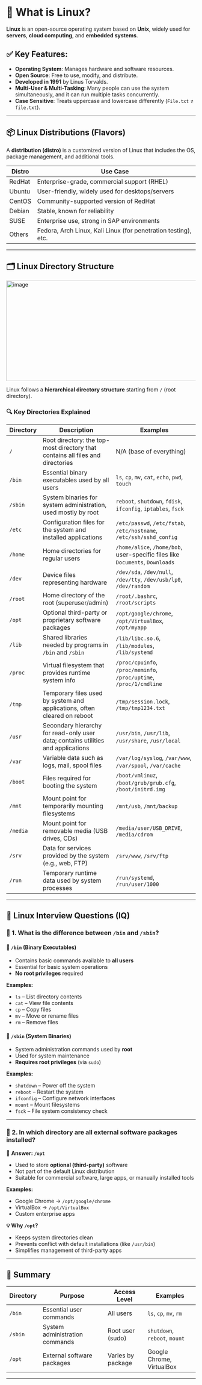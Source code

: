 # 📘 What is Linux?

**Linux** is an open-source operating system based on **Unix**, widely used for **servers**, **cloud computing**, and **embedded systems**.

## ✅ Key Features:
- **Operating System**: Manages hardware and software resources.
- **Open Source**: Free to use, modify, and distribute.
- **Developed in 1991** by Linus Torvalds.
- **Multi-User & Multi-Tasking**: Many people can use the system simultaneously, and it can run multiple tasks concurrently.
- **Case Sensitive**: Treats uppercase and lowercase differently (`File.txt` ≠ `file.txt`).

---

## 📦 Linux Distributions (Flavors)

A **distribution (distro)** is a customized version of Linux that includes the OS, package management, and additional tools.

| Distro   | Use Case                                      |
|----------|-----------------------------------------------|
| RedHat   | Enterprise-grade, commercial support (RHEL)   |
| Ubuntu   | User-friendly, widely used for desktops/servers |
| CentOS   | Community-supported version of RedHat         |
| Debian   | Stable, known for reliability                 |
| SUSE     | Enterprise use, strong in SAP environments    |
| Others   | Fedora, Arch Linux, Kali Linux (for penetration testing), etc. |

---


## 🗂️ Linux Directory Structure

<img width="580" height="267" alt="image" src="https://github.com/user-attachments/assets/367db036-2c23-41e7-b892-e7114fc6acbc" />


Linux follows a **hierarchical directory structure** starting from `/` (root directory).


### 🔍 Key Directories Explained

| Directory | Description | Examples |
|----------|-------------|----------|
| `/` | Root directory: the top-most directory that contains all files and directories | N/A (base of everything) |
| `/bin` | Essential binary executables used by all users | `ls`, `cp`, `mv`, `cat`, `echo`, `pwd`, `touch` |
| `/sbin` | System binaries for system administration, used mostly by root | `reboot`, `shutdown`, `fdisk`, `ifconfig`, `iptables`, `fsck` |
| `/etc` | Configuration files for the system and installed applications | `/etc/passwd`, `/etc/fstab`, `/etc/hostname`, `/etc/ssh/sshd_config` |
| `/home` | Home directories for regular users | `/home/alice`, `/home/bob`, user-specific files like `Documents`, `Downloads` |
| `/dev` | Device files representing hardware | `/dev/sda`, `/dev/null`, `/dev/tty`, `/dev/usb/lp0`, `/dev/random` |
| `/root` | Home directory of the root (superuser/admin) | `/root/.bashrc`, `/root/scripts` |
| `/opt` | Optional third-party or proprietary software packages | `/opt/google/chrome`, `/opt/VirtualBox`, `/opt/myapp` |
| `/lib` | Shared libraries needed by programs in `/bin` and `/sbin` | `/lib/libc.so.6`, `/lib/modules`, `/lib/systemd` |
| `/proc` | Virtual filesystem that provides runtime system info | `/proc/cpuinfo`, `/proc/meminfo`, `/proc/uptime`, `/proc/1/cmdline` |
| `/tmp` | Temporary files used by system and applications, often cleared on reboot | `/tmp/session.lock`, `/tmp/tmp1234.txt` |
| `/usr` | Secondary hierarchy for read-only user data; contains utilities and applications | `/usr/bin`, `/usr/lib`, `/usr/share`, `/usr/local` |
| `/var` | Variable data such as logs, mail, spool files | `/var/log/syslog`, `/var/www`, `/var/spool`, `/var/cache` |
| `/boot` | Files required for booting the system | `/boot/vmlinuz`, `/boot/grub/grub.cfg`, `/boot/initrd.img` |
| `/mnt` | Mount point for temporarily mounting filesystems | `/mnt/usb`, `/mnt/backup` |
| `/media` | Mount point for removable media (USB drives, CDs) | `/media/user/USB_DRIVE`, `/media/cdrom` |
| `/srv` | Data for services provided by the system (e.g., web, FTP) | `/srv/www`, `/srv/ftp` |
| `/run` | Temporary runtime data used by system processes | `/run/systemd`, `/run/user/1000` |



---

## 📌 Linux Interview Questions (IQ)

### 🔹 1. What is the difference between `/bin` and `/sbin`?

#### 📁 `/bin` (Binary Executables)
- Contains basic commands available to **all users**
- Essential for basic system operations
- **No root privileges** required

**Examples:**
- `ls` – List directory contents
- `cat` – View file contents
- `cp` – Copy files
- `mv` – Move or rename files
- `rm` – Remove files

#### 📁 `/sbin` (System Binaries)
- System administration commands used by **root**
- Used for system maintenance
- **Requires root privileges** (via `sudo`)

**Examples:**
- `shutdown` – Power off the system
- `reboot` – Restart the system
- `ifconfig` – Configure network interfaces
- `mount` – Mount filesystems
- `fsck` – File system consistency check

---

### 🔹 2. In which directory are all external software packages installed?

📁 **Answer: `/opt`**

- Used to store **optional (third-party)** software
- Not part of the default Linux distribution
- Suitable for commercial software, large apps, or manually installed tools

**Examples:**
- Google Chrome → `/opt/google/chrome`
- VirtualBox → `/opt/VirtualBox`
- Custom enterprise apps

**💡 Why `/opt`?**
- Keeps system directories clean
- Prevents conflict with default installations (like `/usr/bin`)
- Simplifies management of third-party apps

---

## 📌 Summary

| Directory | Purpose                         | Access Level      | Examples                         |
|----------|----------------------------------|-------------------|----------------------------------|
| `/bin`   | Essential user commands          | All users         | `ls`, `cp`, `mv`, `rm`           |
| `/sbin`  | System administration commands   | Root user (sudo)  | `shutdown`, `reboot`, `mount`    |
| `/opt`   | External software packages       | Varies by package | Google Chrome, VirtualBox        |

---



